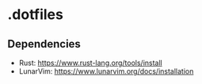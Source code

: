 # .dotfiles

## Dependencies

* Rust: https://www.rust-lang.org/tools/install
* LunarVim: https://www.lunarvim.org/docs/installation
